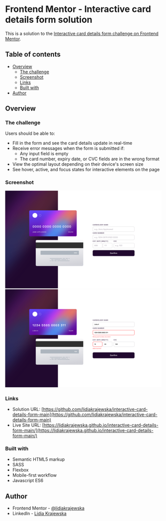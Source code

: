 # Frontend Mentor - Interactive card details form solution

This is a solution to the [Interactive card details form challenge on Frontend Mentor](https://www.frontendmentor.io/challenges/interactive-card-details-form-XpS8cKZDWw).

## Table of contents

- [Overview](#overview)
  - [The challenge](#the-challenge)
  - [Screenshot](#screenshot)
  - [Links](#links)
  - [Built with](#built-with)
- [Author](#author)

## Overview

### The challenge

Users should be able to:

- Fill in the form and see the card details update in real-time
- Receive error messages when the form is submitted if:
  - Any input field is empty
  - The card number, expiry date, or CVC fields are in the wrong format
- View the optimal layout depending on their device's screen size
- See hover, active, and focus states for interactive elements on the page

### Screenshot

![Desktop view](./images/Screenshot.png)
![Error messages](./images/Screenshot-error.png)

### Links

- Solution URL: [https://github.com/lidiakrajewska/interactive-card-details-form-main](https://github.com/lidiakrajewska/interactive-card-details-form-main)
- Live Site URL: [https://lidiakrajewska.github.io/interactive-card-details-form-main/](https://lidiakrajewska.github.io/interactive-card-details-form-main/)

### Built with

- Semantic HTML5 markup
- SASS
- Flexbox
- Mobile-first workflow
- Javascript ES6

## Author

- Frontend Mentor - [@lidiakrajewska](https://www.frontendmentor.io/profile/lidiakrajewska)
- LinkedIn - [Lidia Krajewska](https://www.linkedin.com/in/lidia-krajewska-02512a1a7/)
